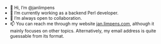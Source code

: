 - 👋 Hi, I’m @janlimpens
- 🌱 I’m currently working as a backend Perl developer.
- 💞️ I’m always open to collaboration.
- 📫 You can reach me through my website [jan.limpens.com](https://jan.limpens.com), although it mainly focuses on other topics. Alternatively, my email address is quite guessable from its format.

<!---
janlimpens/janlimpens is a ✨ special ✨ repository because its `README.md` (this file) appears on your GitHub profile.
You can click the Preview link to take a look at your changes.
--->
